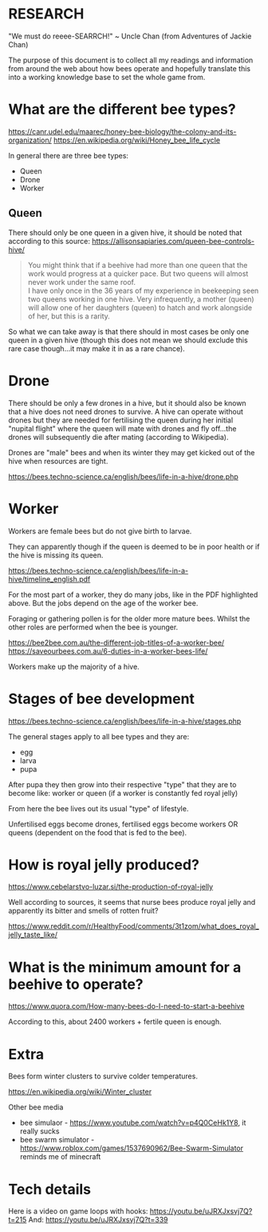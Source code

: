 # RESEARCH

"We must do reeee-SEARRCH!" ~ Uncle Chan (from Adventures of Jackie Chan)

The purpose of this document is to collect all my readings and information
from around the web about how bees operate and hopefully translate this
into a working knowledge base to set the whole game from.

# What are the different bee types?

https://canr.udel.edu/maarec/honey-bee-biology/the-colony-and-its-organization/
https://en.wikipedia.org/wiki/Honey_bee_life_cycle

In general there are three bee types:
- Queen
- Drone
- Worker

## Queen

There should only be one queen in a given hive, it should be noted that 
according to this source: https://allisonsapiaries.com/queen-bee-controls-hive/

> You might think that if a beehive had more than one queen that the work 
> would progress at a quicker pace.  But two queens will almost never work 
> under the same roof.  
> I have only once in the 36 years of my experience in beekeeping seen 
> two queens working in one hive. Very infrequently, a mother (queen) 
> will allow one of her daughters (queen) to hatch and work alongside of 
> her, but this is a rarity.

So what we can take away is that there should in most cases be only one
queen in a given hive (though this does not mean we should exclude this
rare case though...it may make it in as a rare chance).

# Drone

There should be only a few drones in a hive, but it should also be known
that a hive does not need drones to survive. A hive can operate without 
drones but they are needed for fertilising the queen during her initial 
"nupital flight" where the queen will mate with drones and fly off...the
drones will subsequently die after mating (according to Wikipedia).

Drones are "male" bees and when its winter they may get kicked out of the 
hive when resources are tight.

https://bees.techno-science.ca/english/bees/life-in-a-hive/drone.php

# Worker

Workers are female bees but do not give birth to larvae.

They can apparently though if the queen is deemed to be in poor health or
if the hive is missing its queen.

https://bees.techno-science.ca/english/bees/life-in-a-hive/timeline_english.pdf

For the most part of a worker, they do many jobs, like in the PDF
highlighted above. But the jobs depend on the age of the worker bee.

Foraging or gathering pollen is for the older more mature bees. Whilst
the other roles are performed when the bee is younger.

https://bee2bee.com.au/the-different-job-titles-of-a-worker-bee/
https://saveourbees.com.au/6-duties-in-a-worker-bees-life/

Workers make up the majority of a hive.

# Stages of bee development

https://bees.techno-science.ca/english/bees/life-in-a-hive/stages.php

The general stages apply to all bee types and they are:
- egg
- larva
- pupa

After pupa they then grow into their respective "type" that they are to
become like: worker or queen (if a worker is constantly fed royal jelly)

From here the bee lives out its usual "type" of lifestyle.

Unfertilised eggs become drones, fertilised eggs become workers OR queens
(dependent on the food that is fed to the bee).

# How is royal jelly produced?

https://www.cebelarstvo-luzar.si/the-production-of-royal-jelly

Well according to sources, it seems that nurse bees produce royal jelly
and apparently its bitter and smells of rotten fruit?

https://www.reddit.com/r/HealthyFood/comments/3t1zom/what_does_royal_jelly_taste_like/

# What is the minimum amount for a beehive to operate?

https://www.quora.com/How-many-bees-do-I-need-to-start-a-beehive

According to this, about 2400 workers + fertile queen is enough.

# Extra

Bees form winter clusters to survive colder temperatures.

https://en.wikipedia.org/wiki/Winter_cluster

Other bee media

- bee simulaor - https://www.youtube.com/watch?v=p4Q0CeHk1Y8, it really
sucks
- bee swarm simulator - https://www.roblox.com/games/1537690962/Bee-Swarm-Simulator 
reminds me of minecraft

# Tech details

Here is a video on game loops with hooks: https://youtu.be/uJRXJxsvj7Q?t=215
And: https://youtu.be/uJRXJxsvj7Q?t=339